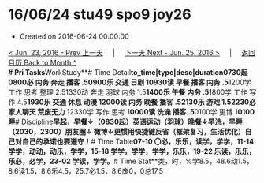 # 16/06/24 stu49 spo9 joy26

* Created on 2016-06-24 00:00:00

[&lt; Jun. 23, 2016 - Prev 上一天](d23.md)     \|     [下一天 Next - Jun. 25, 2016 &gt;](d25.md)     \|     [返回月历 Back to Month ^](index.md)   
**\# Pri Tasks**WorkStudy**\# Time Detail**to\_time\|type\|desc\|duration0730起0800必 内务 奔走 播客 .50900乐 交通 日剧 10930读 早餐 播客 内务 .5**1200学 工作 思考 整理 2.51330动 奔走 羽球 内务 1.5**1400乐 午餐 内务 .5**1800学 工作 写作 4.5**1930乐 交通 休息 动漫 12000读 内务 晚餐 播客 .52130乐 游戏 1.52230必 家人聊天 荒废无力 1**2330学 写作 思考 1**0000读 洗澡 播客 .5**0100学 更博 1**0100睡**\# Discipline**早起，早餐↓（0830起）英语运动（羽球）晚餐↓早洗，早睡（2030，2300）朋友圈↓ 微博↓更惯用快捷键反省（框架复习，生活优化）自己对自己的承诺也要遵守！**\# Time Table**07-10 〇必，乐乐，读学，学学，11-14 学学，动动，动乐，学学，15-18 学学，学学，学学，乐乐，19-22 乐读，乐乐，乐必，必学，23-02 学读，学学。**\# Time Stat**类，时，%学8.5，48.6动1.5，8.6读1.5，8.6乐4.5，25.7必1.5，8.6废0，0总17.5

